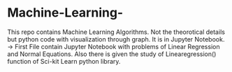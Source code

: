 # Machine-Learning-
This repo contains Machine Learning Algorithms. Not the theorotical details but python code with visualization through graph. It is in Jupyter Notebook. 
-> First File contain Jupyter Notebook with problems of Linear Regression and Normal Equations. Also there is given the study of Linearegression() function of Sci-kit Learn python library.
